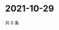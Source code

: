 # 2021-10-29

共 0 条

<!-- BEGIN WEIBO -->
<!-- 最后更新时间 Fri Oct 29 2021 15:09:16 GMT+0800 (China Standard Time) -->

<!-- END WEIBO -->
